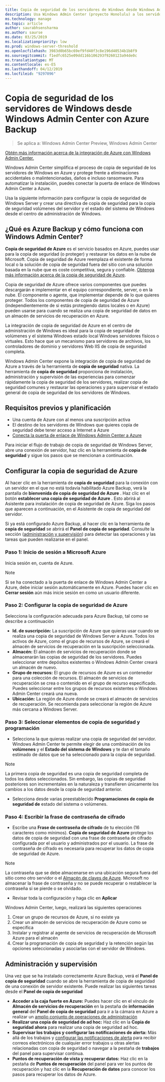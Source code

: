 ```yaml
---
title: Copia de seguridad de los servidores de Windows desde Windows Admin Center con Azure Backup
description: Usa Windows Admin Center (proyecto Honolulu) a los servidores de copia de seguridad de Windows con la copia de seguridad de Azure
ms.technology: manage
ms.topic: article
author: saurabhsensharma
ms.author: saurse
ms.date: 03/25/2019
ms.localizationpriority: low
ms.prod: windows-server-threshold
ms.openlocfilehash: 3983d0b65bc69ef9fd40f3c8e196d40534b1b8f9
ms.sourcegitcommit: f1edfc6525e09dd116b106293f9260123a94de0c
ms.translationtype: MT
ms.contentlocale: es-ES
ms.lasthandoff: 04/12/2019
ms.locfileid: "9297096"
---
```

# Copia de seguridad de los servidores de Windows desde Windows Admin Center con Azure Backup

>Se aplica a: Windows Admin Center Preview, Windows Admin Center

[Obtén más información acerca de la integración de Azure con Windows Admin Center.](../plan/azure-integration-options.md)

Windows Admin Center simplifica el proceso de copia de seguridad de los servidores de Windows en Azure y protege frente a eliminaciones accidentales o malintencionadas, daños e incluso ransomware. Para automatizar la instalación, puedes conectar la puerta de enlace de Windows Admin Center a Azure.

Usa la siguiente información para configurar la copia de seguridad de Windows Server y crear una directiva de copia de seguridad para la copia de seguridad volúmenes del servidor y el estado del sistema de Windows desde el centro de administración de Windows.

## ¿Qué es Azure Backup y cómo funciona con Windows Admin Center? 

**Copia de seguridad de Azure** es el servicio basados en Azure, puedes usar para la copia de seguridad (o proteger) y restaurar los datos en la nube de Microsoft. Copia de seguridad de Azure reemplaza el existente de forma local o la solución de copia de seguridad fuera del sitio con una solución basada en la nube que es coste competitiva, segura y confiable.
[Obtenga más información acerca de la copia de seguridad de Azure](https://docs.microsoft.com/azure/backup/backup-overview).

Copia de seguridad de Azure ofrece varios componentes que puedes descargarán e implementar en el equipo correspondiente, server, o en la nube. El componente o agente, que implementar depende de lo que quieres proteger. Todos los componentes de copia de seguridad de Azure (independientemente de si estás protegiendo datos locales o en Azure) pueden usarse para cuando se realiza una copia de seguridad de datos en un almacén de servicios de recuperación en Azure.

La integración de copia de seguridad de Azure en el centro de administración de Windows es ideal para la copia de seguridad de volúmenes y el sistema Windows estado local Windows servidores físicos o virtuales. Esto hace que un mecanismo para servidores de archivos, los controladores de dominio y servidores Web IIS de copia de seguridad completa.

Windows Admin Center expone la integración de copia de seguridad de Azure a través de la herramienta de **copia de seguridad** nativa. La herramienta de **copia de seguridad** proporciona de instalación, administración y supervisión de las experiencias para comenzar rápidamente la copia de seguridad de los servidores, realizar copia de seguridad comunes y restaurar las operaciones y para supervisar el estado general de copia de seguridad de los servidores de Windows.

## Requisitos previos y planificación

- Una cuenta de Azure con al menos una suscripción activa
- El destino de los servidores de Windows que quieres copia de seguridad debe tener acceso a Internet a Azure
- [Conecta la puerta de enlace de Windows Admin Center a Azure](azure-integration.md)

Para iniciar el flujo de trabajo de copia de seguridad de Windows Server, abre una conexión de servidor, haz clic en la herramienta de **copia de seguridad** y sigue los pasos que se mencionan a continuación.

## Configurar la copia de seguridad de Azure
Al hacer clic en la herramienta de **copia de seguridad** para la conexión con un servidor en el que no está todavía habilitado Azure Backup, verá la pantalla de **bienvenida de copia de seguridad de Azure** . Haz clic en el botón **establecer una copia de seguridad de Azure** . Esto abrirá al Asistente para instalación de copia de seguridad de Azure. Siga los pasos que aparecen a continuación, en el Asistente de copia de seguridad del servidor.

Si ya está configurado Azure Backup, al hacer clic en la herramienta de **copia de seguridad** se abrirá el **Panel de copia de seguridad**. Consulte la sección ([administración y supervisión](#management-and-monitoring)) para detectar las operaciones y las tareas que pueden realizarse en el panel.

### Paso 1: Inicio de sesión a Microsoft Azure
Inicia sesión en, cuenta de Azure. 

> [!NOTE]
> Si se ha conectado a la puerta de enlace de Windows Admin Center a Azure, debe iniciar sesión automáticamente en Azure. Puedes hacer clic en **Cerrar sesión** aún más inicie sesión en como un usuario diferente.

### Paso 2: Configurar la copia de seguridad de Azure
Selecciona la configuración adecuada para Azure Backup, tal como se describe a continuación

 - **Id. de suscripción:** La suscripción de Azure que quieras usar cuando se realiza una copia de seguridad de Windows Server a Azure. Todos los activos de Azure, como el grupo de recursos de Azure, se creará el almacén de servicios de recuperación en la suscripción seleccionada.
 - **Almacén:** El almacén de servicios de recuperación donde se almacenarán las copias de seguridad de los servidores. Puedes seleccionar entre depósitos existentes o Windows Admin Center creará un almacén de nuevo.  
 - **Grupo de recursos:** El grupo de recursos de Azure es un contenedor para una colección de recursos. El almacén de servicios de recuperación se crea o contenido en el grupo de recurso especificado. Puedes seleccionar entre los grupos de recursos existentes o Windows Admin Center creará una nueva.
 - **Ubicación:** La región de Azure donde se creará el almacén de servicios de recuperación. Se recomienda para seleccionar la región de Azure más cercana a Windows Server.

### Paso 3: Seleccionar elementos de copia de seguridad y programación

- Selecciona la que quieras realizar una copia de seguridad del servidor. Windows Admin Center te permite elegir de una combinación de los **volúmenes** y el **Estado del sistema de Windows** y te dan el tamaño estimado de datos que se ha seleccionado para la copia de seguridad.

> [!NOTE]
> La primera copia de seguridad es una copia de seguridad completa de todos los datos seleccionados. Sin embargo, las copias de seguridad posteriores son incrementales en la naturaleza y transfieren únicamente los cambios a los datos desde la copia de seguridad anterior.

- Selecciona desde varias preestablecido **Programaciones de copia de seguridad de** estado del sistema o volúmenes.

### Paso 4: Escribir la frase de contraseña de cifrado

- Escribe una **Frase de contraseña de cifrado** de tu elección (16 caracteres como mínimos).  **Copia de seguridad de Azure** protege los datos de copia de seguridad con una frase de contraseña de cifrado configurada por el usuario y administrados por el usuario. La frase de contraseña de cifrado es necesaria para recuperar los datos de copia de seguridad de Azure.

> [!NOTE]
> La contraseña que se debe almacenarse en una ubicación segura fuera del sitio como otro servidor o el [Almacén de claves de Azure](https://docs.microsoft.com/azure/key-vault/quick-create-portal). Microsoft no almacenar la frase de contraseña y no se puede recuperar o restablecer la contraseña si se pierde o se olvidado.

- Revisar toda la configuración y haga clic en **Aplicar**

Windows Admin Center, luego, realizará las siguientes operaciones

1. Crear un grupo de recursos de Azure, si no existe ya
2. Crear un almacén de servicios de recuperación de Azure como se especifica
3. Instalar y registrar al agente de servicios de recuperación de Microsoft Azure para el almacén
4. Crear la programación de copia de seguridad y la retención según las opciones seleccionadas y asociarlas con el servidor de Windows.

## Administración y supervisión

Una vez que se ha instalado correctamente Azure Backup, verá el **Panel de copia de seguridad** cuando se abre la herramienta de copia de seguridad de una conexión de servidor existente. Puede realizar las siguientes tareas desde el **Panel de copia de seguridad**

- **Acceder a la caja fuerte en Azure:** Puedes hacer clic en el vínculo de **Almacén de servicios de recuperación** en la pestaña de **información general** del **Panel de copia de seguridad** para ir a la cámara en Azure a realizar un [amplio conjunto de operaciones de administración](https://docs.microsoft.com/azure/backup/backup-azure-manage-windows-server)
- **Realizar una copia de seguridad de ad hoc:** Haz clic en la **Copia de seguridad ahora** para realizar una copia de seguridad ad hoc. 
- **Supervisar los trabajos y configurar las notificaciones de alerta:** Más allá de los trabajos y [configurar las notificaciones de alerta](https://docs.microsoft.com/azure/backup/backup-azure-manage-windows-server#configuring-notifications-for-alerts) para recibir correos electrónicos de cualquier error trabajos u otras alertas relacionadas con copia de seguridad o navegar a la pestaña de **trabajos** del panel para supervisar continua.
- **Puntos de recuperación de vista y recuperar datos:** Haz clic en la pestaña de **Puntos de recuperación** del panel para ver los puntos de recuperación y haz clic en la **Recuperación de datos** para conocer los pasos para recuperar los datos de Azure.